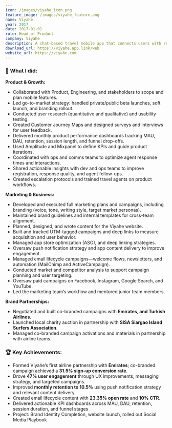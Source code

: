 ```yaml
---
icon: /images/viyahe_icon.png
feature_image: /images/viyahe_feature.png
name: Viyahe
year: 2017
date: 2017-01-01
role: Head of Product
company: Viyahe
description: A chat-based travel mobile app that connects users with real-time travel assistants to search, book, and manage their flights.
download_url: https://viyahe.app.link/web
website_url: https://viyahe.com
---
```


### 🚀 What I did:

**Product & Growth:**

- Collaborated with Product, Engineering, and stakeholders to scope and plan mobile features.
- Led go-to-market strategy: handled private/public beta launches, soft launch, and branding rollout.
- Conducted user research (quantitative and qualitative) and usability testing.
- Created Customer Journey Maps and designed surveys and interviews for user feedback.
- Delivered monthly product performance dashboards tracking MAU, DAU, retention, session length, and funnel drop-offs.
- Used Amplitude and Mixpanel to define KPIs and guide product iterations.
- Coordinated with ops and comms teams to optimize agent response times and interactions.
- Shared actionable insights with dev and ops teams to improve registration, response quality, and agent follow-ups.
- Created escalation protocols and trained travel agents on product workflows.

**Marketing & Business:**

- Developed and executed full marketing plans and campaigns, including branding (voice, tone, writing style, target market personas).
- Maintained brand guidelines and internal templates for cross-team alignment.
- Planned, designed, and wrote content for the Viyahe website.
- Built and tracked UTM-tagged campaigns and deep links to measure acquisition and user behavior.
- Managed app store optimization (ASO), and deep linking strategies.
- Oversaw push notification strategy and app content delivery to improve engagement.
- Managed email lifecycle campaigns—welcome flows, newsletters, and automation (MailChimp and ActiveCampaign).
- Conducted market and competitor analysis to support campaign planning and user targeting.
- Oversaw paid campaigns on Facebook, Instagram, Google Search, and YouTube.
- Led the marketing team’s workflow and mentored junior team members.

**Brand Partnerships:**

- Negotiated and built co-branded campaigns with **Emirates, and Turkish Airlines**.
- Launched local charity auction in partnership with **SISA Siargao Island Surfers Association**.
- Managed co-branded campaign activations and materials in partnership with airline teams.

### 🏆 Key Achievements:

- Formed Viyahe’s first airline partnership with **Emirates**; co-branded campaign achieved a **31.5% sign-up conversion rate**.
- Drove **47% user engagement** through UX improvements, messaging strategy, and targeted campaigns.
- Improved **monthly retention to 10.5%** using push notification strategy and relevant content delivery.
- Created email lifecycle content with **23.35% open rate** and **10% CTR**.
- Delivered actionable KPI dashboards across MAU, DAU, retention, session duration, and funnel stages
- Project: Brand Identity Completion, website launch, rolled out Social Media Playbook